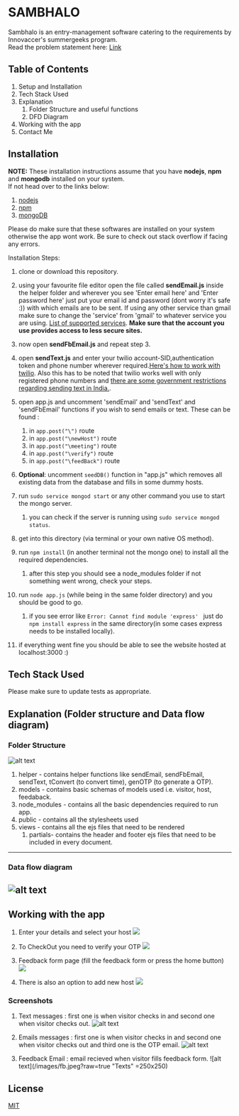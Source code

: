 # SAMBHALO
Sambhalo is an entry-management software catering to the requirements by Innovaccer's summergeeks program.   
Read the problem statement here: [Link](https://summergeeks.in/static/assignments/summergeeks%202020%20-%20SDE%20Assignment.pdf)


## Table of Contents

1. Setup and Installation
3. Tech Stack Used
4. Explanation
   1. Folder Structure and useful functions
   2. DFD Diagram
5. Working with the app
6. Contact Me 

## Installation
**NOTE:** These installation instructions assume that you have **nodejs**, **npm** and **mongodb** installed on your system.  
If not head over to the links below:
1. [nodejs](https://nodejs.org/en/download/)
2. [npm](https://www.npmjs.com/get-npm)
3. [mongoDB](https://docs.mongodb.com/manual/installation/)  
 
Please do make sure that these softwares are installed on your system otherwise the app wont work. Be sure to check out stack overflow if facing any errors.

Installation Steps:
1. clone or download this repository.
2. using your favourite file editor open the file called **sendEmail.js** inside the helper folder and wherever you see 'Enter email here' and 'Enter password here' just put your email id and password (dont worry it's safe :)) with which emails are to be sent. If using any other service than gmail make sure to change the 'service' from 'gmail' to whatever service you are using. [List of supported services](https://nodemailer.com/smtp/well-known/).
**Make sure that the account you use provides access to less secure sites.** 
3. now open **sendFbEmail.js** and repeat step 3.
4. open **sendText.js** and enter your twilio account-SID,authentication token and phone number wherever required.[Here's how to work with twilio](https://www.twilio.com/docs/sms/tutorials/how-to-send-sms-messages-node-js). Also this has to be noted that twilio works well with only registered phone numbers and [there are some government restrictions regarding sending text in India.](https://support.twilio.com/hc/en-us/articles/223134167-Limitations-sending-SMS-messages-to-Indian-mobile-devices).

5. open app.js and uncomment 'sendEmail' and 'sendText' and 'sendFbEmail' functions if you wish to send emails or text. These can be found :
    1. in `app.post("\")` route
    2. in `app.post("\newHost")` route
    3. in `app.post("\meeting")` route
    4. in `app.post("\verify")` route 
    5. in `app.post("\feedBack")` route 

6. **Optional**: uncomment `seedDB()` function in "app.js" which removes all existing data from the database and fills in some dummy hosts.

7. run `sudo service mongod start` or any other command you use to start the mongo server.
   1. you can check if the server is running using `sudo service mongod status`.

8. get into this directory (via terminal or your own native OS method).

9. run `npm install` (in another terminal not the mongo one) to install all the required dependencies.
   1. after this step you should see a node_modules folder if not something went wrong, check your steps.

10. run `node app.js` (while being in the same folder directory) and you should be good to go.
    1. if you see error like `Error: Cannot find module 'express'
` just do `npm install express` in the same directory(in some cases express needs to be installed locally). 

11. if everything went fine you should be able to see the website hosted at localhost:3000 :)

## Tech Stack Used

Please make sure to update tests as appropriate.

## Explanation (Folder structure and Data flow diagram)
### Folder Structure 
![alt text](/images/structure?raw=true "Folder Structure")
1. helper - contains helper functions like sendEmail, sendFbEmail, sendText, tConvert (to convert time), genOTP (to generate a OTP).</li>
2. models - contains basic schemas of models used i.e. visitor, host, feedaback.</li>
3. node_modules - contains all the basic dependencies required to run app.</li>
4. public - contains all the stylesheets used</li>
5. views - contains all the ejs files that need to be rendered
   1. partials- contains the header and footer ejs files that need to be included in every document.</li></ul>
---
### Data flow diagram
![alt text](/images/dfd?raw=true "Data flow diagram")
---

## Working with the app

1. Enter your details and select your host
![](/images/homepage.gif)

2. To CheckOut you need to verify your OTP
![](/images/checkout.gif)

3. Feedback form page (fill the feedback form or press the home button)
![](/images/feedback.gif)

4. There is also an option to add new host
![](/images/newHost.gif)

### Screenshots
1. Text messages : first one is when visitor checks in and second one when visitor checks out.
![alt text](/images/text.jpeg?raw=true "Texts")

2. Emails messages : first one is when visitor checks in and second one when visitor checks out and third one is the OTP email.
![alt text](/images/mails.jpeg?raw=true "Texts")

3. Feedback Email : email recieved when visitor fills feedback form.
![alt text](/images/fb.jpeg?raw=true "Texts" =250x250)


## License
[MIT](https://choosealicense.com/licenses/mit/)
